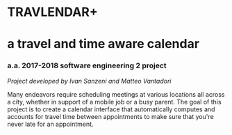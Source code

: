 
# TRAVLENDAR+
# a travel and time aware calendar
### a.a. 2017-2018 software engineering 2 project

_Project developed by Ivan Sanzeni and Matteo Vantadori_

Many endeavors require scheduling meetings at various locations all across a city, whether in support of a mobile job or a busy parent. The goal of this project is to create a calendar interface that automatically computes and accounts for travel time between appointments to make sure that you're never late for an appointment. 
